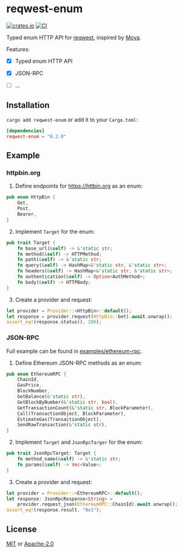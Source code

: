 # reqwest-enum
[![crates.io](https://img.shields.io/crates/v/reqwest-enum.svg)](https://crates.io/crates/reqwest-enum)
[![CI](https://github.com/hewigovens/reqwest-enum/actions/workflows/ci.yml/badge.svg)](https://github.com/hewigovens/reqwest-enum/actions/workflows/ci.yml)

Typed enum HTTP API for [reqwest](https://github.com/seanmonstar/reqwest), inspired by [Moya](https://github.com/Moya/Moya).

Features:

- [x] Typed enum HTTP API
- [x] JSON-RPC
- [ ] ...


## Installation

`cargo add reqwest-enum` or add it to your `Cargo.toml`:

```toml
[dependencies]
reqwest-enum = "0.2.0"
```

## Example

### httpbin.org

1. Define endpoints for https://httbin.org as an enum:

```rust
pub enum HttpBin {
    Get,
    Post,
    Bearer,
}
```

2. Implement `Target` for the enum:

```rust
pub trait Target {
    fn base_url(&self) -> &'static str;
    fn method(&self) -> HTTPMethod;
    fn path(&self) -> &'static str;
    fn query(&self) -> HashMap<&'static str, &'static str>;
    fn headers(&self) -> HashMap<&'static str, &'static str>;
    fn authentication(&self) -> Option<AuthMethod>;
    fn body(&self) -> HTTPBody;
}
```

3. Create a provider and request:

```rust
let provider = Provider::<HttpBin>::default();
let response = provider.request(HttpBin::Get).await.unwrap();
assert_eq!(response.status(), 200);
```

### JSON-RPC

Full example can be found in [examples/ethereum-rpc](examples/ethereum-rpc).

1. Define Ethereum JSON-RPC methods as an enum:

```rust
pub enum EthereumRPC {
    ChainId,
    GasPrice,
    BlockNumber,
    GetBalance(&'static str),
    GetBlockByNumber(&'static str, bool),
    GetTransactionCount(&'static str, BlockParameter),
    Call(TransactionObject, BlockParameter),
    EstimateGas(TransactionObject),
    SendRawTransaction(&'static str),
}
```

2. Implement `Target` and `JsonRpcTarger` for the enum:

```rust
pub trait JsonRpcTarget: Target {
    fn method_name(&self) -> &'static str;
    fn params(&self) -> Vec<Value>;
}
```

3. Create a provider and request:

```rust
let provider = Provider::<EthereumRPC>::default();
let response: JsonRpcResponse<String> =
    provider.request_json(EthereumRPC::ChainId).await.unwrap();
assert_eq!(response.result, "0x1");
```

## License

[MIT](LICENSE-MIT) or [Apache-2.0](LICENSE-APACHE)
